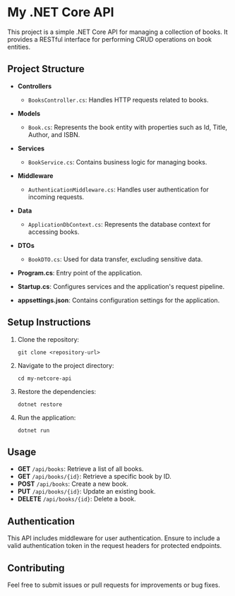 # My .NET Core API

This project is a simple .NET Core API for managing a collection of books. It provides a RESTful interface for performing CRUD operations on book entities.

## Project Structure

- **Controllers**
  - `BooksController.cs`: Handles HTTP requests related to books.
  
- **Models**
  - `Book.cs`: Represents the book entity with properties such as Id, Title, Author, and ISBN.
  
- **Services**
  - `BookService.cs`: Contains business logic for managing books.
  
- **Middleware**
  - `AuthenticationMiddleware.cs`: Handles user authentication for incoming requests.
  
- **Data**
  - `ApplicationDbContext.cs`: Represents the database context for accessing books.
  
- **DTOs**
  - `BookDTO.cs`: Used for data transfer, excluding sensitive data.
  
- **Program.cs**: Entry point of the application.
  
- **Startup.cs**: Configures services and the application's request pipeline.
  
- **appsettings.json**: Contains configuration settings for the application.

## Setup Instructions

1. Clone the repository:
   ```
   git clone <repository-url>
   ```

2. Navigate to the project directory:
   ```
   cd my-netcore-api
   ```

3. Restore the dependencies:
   ```
   dotnet restore
   ```

4. Run the application:
   ```
   dotnet run
   ```

## Usage

- **GET** `/api/books`: Retrieve a list of all books.
- **GET** `/api/books/{id}`: Retrieve a specific book by ID.
- **POST** `/api/books`: Create a new book.
- **PUT** `/api/books/{id}`: Update an existing book.
- **DELETE** `/api/books/{id}`: Delete a book.

## Authentication

This API includes middleware for user authentication. Ensure to include a valid authentication token in the request headers for protected endpoints.

## Contributing

Feel free to submit issues or pull requests for improvements or bug fixes.
